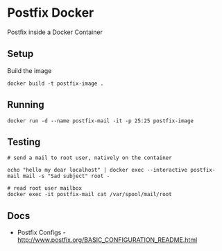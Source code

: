 # Postfix Docker
Postfix inside a Docker Container

## Setup

Build the image
```
docker build -t postfix-image .
```

## Running
```
docker run -d --name postfix-mail -it -p 25:25 postfix-image
```

## Testing
```
# send a mail to root user, natively on the container

echo "hello my dear localhost" | docker exec --interactive postfix-mail mail -s "Sad subject" root -

# read root user mailbox
docker exec -it postfix-mail cat /var/spool/mail/root
```

## Docs

- Postfix Configs - http://www.postfix.org/BASIC_CONFIGURATION_README.html